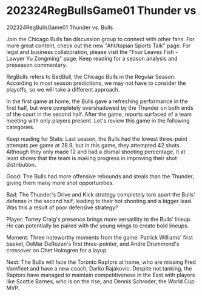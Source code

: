 #  202324RegBullsGame01 Thunder vs 
  202324RegBullsGame01 Thunder vs. Bulls

Join the Chicago Bulls fan discussion group to connect with other fans. For more great content, check out the new "AhUtopian Sports Talk" page. For legal and business collaboration, please visit the "Four Leaves Fish - Lawyer Yu Zongming" page. Keep reading for a season analysis and preseason commentary.

RegBulls refers to BedBull, the Chicago Bulls in the Regular Season. According to most season predictions, we may not have to consider the playoffs, so we will take a different approach.

In the first game at home, the Bulls gave a refreshing performance in the first half, but were completely overshadowed by the Thunder on both ends of the court in the second half. After the game, reports surfaced of a team meeting with only players present. Let's review this game in the following categories.

Keep reading for Stats: Last season, the Bulls had the lowest three-point attempts per game at 28.9, but in this game, they attempted 42 shots. Although they only made 12 and had a dismal shooting percentage, it at least shows that the team is making progress in improving their shot distribution.

Good: The Bulls had more offensive rebounds and steals than the Thunder, giving them many more shot opportunities.

Bad: The Thunder's Drive and Kick strategy completely tore apart the Bulls' defense in the second half, leading to their hot shooting and a bigger lead. Was this a result of poor defensive strategy?

Player: Torrey Craig's presence brings more versatility to the Bulls' lineup. He can potentially be paired with the young wings to create bold lineups.

Moment: Three noteworthy moments from the game: Patrick Williams' first basket, DeMar DeRozan's first three-pointer, and Andre Drummond's crossover on Chet Holmgren for a layup.

Next: The Bulls will face the Toronto Raptors at home, who are missing Fred VanVleet and have a new coach, Darko Rajakovic. Despite not tanking, the Raptors have managed to maintain competitiveness in the East with players like Scottie Barnes, who is on the rise, and Dennis Schroder, the World Cup MVP.